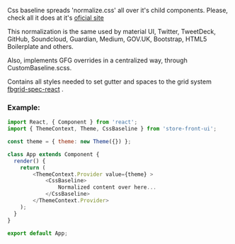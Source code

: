 Css baseline spreads 'normalize.css' all over it's child components.
Please, check all it does at it's [oficial site](https://necolas.github.io/normalize.css/)

This normalization is the same used by material UI, Twitter, TweetDeck, GitHub, Soundcloud, Guardian, Medium, GOV.UK, Bootstrap, HTML5 Boilerplate and others. 

Also, implements GFG overrides in a centralized way, through CustomBaseline.scss. 

Contains all styles needed to set gutter and spaces to the grid system [fbgrid-spec-react](https://www.npmjs.com/package/fbgrid-spec-react) . 

### Example: 

```js
import React, { Component } from 'react';
import { ThemeContext, Theme, CssBaseline } from 'store-front-ui';

const theme = { theme: new Theme({}) };

class App extends Component {
  render() {
    return (
        <ThemeContext.Provider value={theme} >
            <CssBaseline>
                Normalized content over here...
            </CssBaseline>
        </ThemeContext.Provider>
    );
  }
}

export default App;

```
